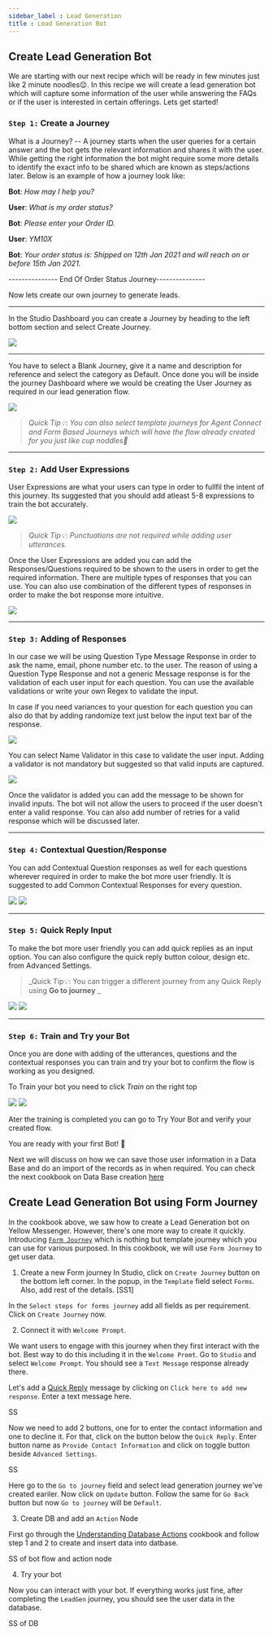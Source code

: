 ```yaml
---
sidebar_label : Lead Generation
title : Lead Generation Bot
---
```

## Create Lead Generation Bot

We are starting with our next recipe which will be ready in few minutes just like 2 minute noodles😉. In this recipe we will create a lead generation bot which will capture some information of the user while answering the FAQs or if the user is interested in certain offerings. Lets get started!

### `Step 1:` Create a Journey

What is a Journey? -- A journey starts when the user queries for a certain answer and the bot gets the relevant information and shares it with the user. While getting the right information the bot might require some more details to identify the exact info to be shared which are known as steps/actions later. Below is an example of how a journey look like:


**Bot**: *How may I help you?*

**User**: *What is my order status?*

**Bot**: *Please enter your Order ID.*

**User**: *YM10X*

**Bot**: *Your order status is: Shipped on 12th Jan 2021 and will reach on or before 15th Jan 2021.*

<p>--------------- End Of Order Status Journey---------------</p>


Now lets create our own journey to generate leads. 


---

In the Studio Dashboard you can create a Journey by heading to the left bottom section and select Create Journey. 

![](https://cdn.yellowmessenger.com/Q8CjY97hpxWO1613018676058.png)


---
You have to select a Blank Journey, give it a name and description for reference and select the category as Default. Once done you will be inside the journey Dashboard where we would be creating the User Journey as required in our lead generation flow.

![](https://cdn.yellowmessenger.com/YZGjlTDx51YT1613018946967.png)

> _Quick Tip💡: You can also select template journeys for Agent Connect and Form Based Journeys which will have the flow already created for you just like cup noddles🍜_

---
### `Step 2:` Add User Expressions

User Expressions are what your users can type in order to fullfil the intent of this journey. Its suggested that you should add atleast 5-8 expressions to train the bot accurately.

![](https://cdn.yellowmessenger.com/MXd8MBBMVIqi1613029480475.png)

> _Quick Tip💡: Punctuations are not required while adding user utterances._


Once the User Expressions are added you can add the Responses/Questions required to be shown to the users in order to get the required information. There are multiple types of responses that you can use. You can also use combination of the different types of responses in order to make the bot response more intuitive. 

![](https://cdn.yellowmessenger.com/5bltCorsPHGQ1613104473061.png)

---
### `Step 3:` Adding of Responses

In our case we will be using Question Type Message Response in order to ask the name, email, phone number etc. to the user. The reason of using a Question Type Response and not a generic Message response is for the validation of each user input for each question. You can use the available validations or write your own Regex to validate the input.

In case if you need variances to your question for each question you can also do that by adding randomize text just below the input text bar of the response.

![](https://cdn.yellowmessenger.com/Lr2wc66ssaCg1613104821044.png)

You can select Name Validator in this case to validate the user input. Adding a validator is not mandatory but suggested so that valid inputs are captured. 

![](https://cdn.yellowmessenger.com/0b2IyhjPXKrZ1613105420402.png)

Once the validator is added you can add the message to be shown for invalid inputs. The bot will not allow the users to proceed if the user doesn't enter a valid response. You can also add number of retries for a valid response which will be discussed later.

---
### `Step 4:` Contextual Question/Response

You can add Contextual Question responses as well for each questions wherever required in order to make the bot more user friendly. It is suggested to add Common Contextual Responses for every question.

![](https://cdn.yellowmessenger.com/rITfsdJPOPWw1613107702044.png) ![](https://cdn.yellowmessenger.com/CufP3Qva6zI81613108060676.png)

---
### `Step 5:` Quick Reply Input

To make the bot more user friendly you can add quick replies as an input option. You can also configure the quick reply button colour, design etc. from Advanced Settings. 

> _Quick Tip💡: You can trigger a different journey from any Quick Reply using **Go to journey** _

![](https://cdn.yellowmessenger.com/vhYmC2EvFu601613110323588.png)
![](https://cdn.yellowmessenger.com/zZq1r4KEbTpK1613110386008.png)

---
### `Step 6:` Train and Try your Bot

Once you are done with adding of the utterances, questions and the contextual responses you can train and try your bot to confirm the flow is working as you designed. 

To Train your bot you need to click *Train* on the right top

![](https://cdn.yellowmessenger.com/PUSjIck2mpPk1613125572918.png)
![](https://cdn.yellowmessenger.com/sT6VGMa0y6av1613126056073.png)

Ater the training is completed you can go to Try Your Bot and verify your created flow.

You are ready with your first Bot! 🎉

Next we will discuss on how we can save those user information in a Data Base and do an import of the records as in when required. You can check the next cookbook on Data Base creation [here](https://docs.yellowmessenger.com/cookbooks/data-layer)

## Create Lead Generation Bot using Form Journey

In the cookbook above, we saw how to create a Lead Generation bot on Yellow Messenger. However, there's one more way to create it quickly. Introducing [`Form Journey`](https://docs.yellowmessenger.com/docs/documentation/concepts/template-journeys#forms-journey) which is nothing but template journey which you can use for various purposed. In this cookbook, we will use `Form Journey` to get user data.

1. Create a new Form journey
In Studio, click on `Create Journey` button on the bottom left corner.
In the popup, in the `Template` field select `Forms`. Also, add rest of the details. 
[SS1]

In the `Select steps for forms journey` add all fields as per requirement.
Click on `Create Journey` now.

2. Connect it with `Welcome Prompt`.

We want users to engage with this journey when they first interact with the bot. Best way to do this including it in the `Welcome Promt`. Go to `Studio` and select `Welcome Prompt`. You should see a `Text Message` response already there.

Let's add a [Quick Reply](https://docs.yellowmessenger.com/docs/documentation/concepts/response-types-message#quick-replies) message by clicking on `Click here to add new response`. Enter a text message here.

SS

Now we need to add 2 buttons, one for to enter the contact information and one to decline it. For that, click on the button below the `Quick Reply`. Enter button name as `Provide Contact Information` and click on toggle button beside `Advanced Settings`. 

SS

Here go to the `Go to journey` field and select lead generation journey we've created eariler. Now click on `Update` button. Follow the same for `Go Back` button but now `Go to journey` will be `Default`.

3. Create DB and add an `Action` Node

First go through the [Understanding Database Actions](https://docs.yellowmessenger.com/cookbooks/data-layer/) cookbook and follow step 1 and 2 to create and insert data into datbase.

SS of bot flow and action node

4. Try your bot

Now you can interact with your bot. If everything works just fine, after completing the `LeadGen` journey, you should see the user data in the database.

SS of DB